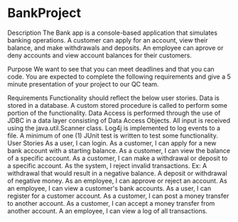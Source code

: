 # BankProject
Description
The Bank app is a console-based application that simulates banking operations. A customer can apply for an account, view their balance, and make withdrawals and deposits. An employee can aprove or deny accounts and view account balances for their customers.

Purpose
We want to see that you can meet deadlines and that you can code. You are expected to complete the following requirements and give a 5 minute presentation of your project to our QC team.

Requirements
Functionality should reflect the below user stories.
Data is stored in a database.
A custom stored procedure is called to perform some portion of the functionality.
Data Access is performed through the use of JDBC in a data layer consisting of Data Access Objects.
All input is received using the java.util.Scanner class.
Log4j is implemented to log events to a file.
A minimum of one (1) JUnit test is written to test some functionality.
User Stories
As a user, I can login.
As a customer, I can apply for a new bank account with a starting balance.
As a customer, I can view the balance of a specific account.
As a customer, I can make a withdrawal or deposit to a specific account.
As the system, I reject invalid transactions.
Ex:
A withdrawal that would result in a negative balance.
A deposit or withdrawal of negative money.
As an employee, I can approve or reject an account.
As an employee, I can view a customer's bank accounts.
As a user, I can register for a customer account.
As a customer, I can post a money transfer to another account.
As a customer, I can accept a money transfer from another account.
A an employee, I can view a log of all transactions.
